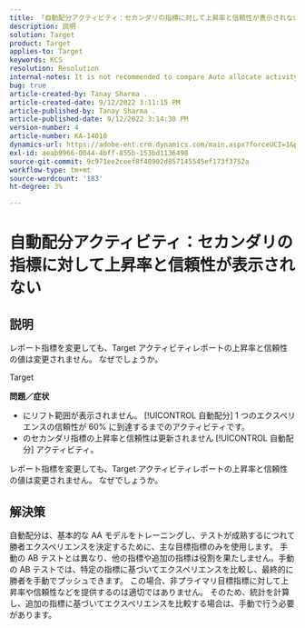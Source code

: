 ```yaml
---
title: 「自動配分アクティビティ：セカンダリの指標に対して上昇率と信頼性が表示されない」
description: 説明
solution: Target
product: Target
applies-to: Target
keywords: KCS
resolution: Resolution
internal-notes: It is not recommended to compare Auto allocate activity report from Target classic because the Target classic UI does not support auto allocate reporting.
bug: true
article-created-by: Tanay Sharma .
article-created-date: 9/12/2022 3:11:15 PM
article-published-by: Tanay Sharma .
article-published-date: 9/12/2022 3:14:30 PM
version-number: 4
article-number: KA-14010
dynamics-url: https://adobe-ent.crm.dynamics.com/main.aspx?forceUCI=1&pagetype=entityrecord&etn=knowledgearticle&id=09ca1c1f-ad32-ed11-9db1-002248086735
exl-id: aeab9966-0044-4bff-855b-153bd1136498
source-git-commit: 9c971ee2ceef8f48902d857145545ef173f3752a
workflow-type: tm+mt
source-wordcount: '183'
ht-degree: 3%

---
```


# 自動配分アクティビティ：セカンダリの指標に対して上昇率と信頼性が表示されない

## 説明


レポート指標を変更しても、Target アクティビティレポートの上昇率と信頼性の値は変更されません。 なぜでしょうか。


Target



<b>問題／症状</b>

- にリフト範囲が表示されません。 [!UICONTROL 自動配分] 1 つのエクスペリエンスの信頼性が 60% に到達するまでのアクティビティです。
- のセカンダリ指標の上昇率と信頼性は更新されません [!UICONTROL 自動配分] アクティビティ。


レポート指標を変更しても、Target アクティビティレポートの上昇率と信頼性の値は変更されません。 なぜでしょうか。


## 解決策




自動配分は、基本的な AA モデルをトレーニングし、テストが成熟するにつれて勝者エクスペリエンスを決定するために、主な目標指標のみを使用します。 手動の AB テストとは異なり、他の指標や追加の指標は役割を果たしません。手動の AB テストでは、特定の指標に基づいてエクスペリエンスを比較し、最終的に勝者を手動でプッシュできます。 この場合、非プライマリ目標指標に対して上昇率や信頼性などを提供するのは適切ではありません。 そのため、統計を計算し、追加の指標に基づいてエクスペリエンスを比較する場合は、手動で行う必要があります。
